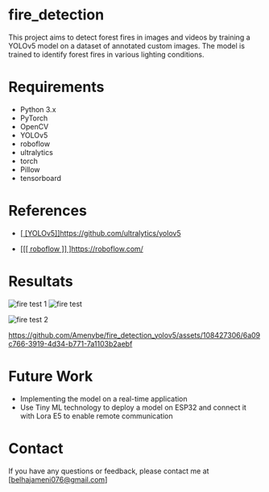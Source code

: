 # fire_detection
This project aims to detect forest fires in images and videos by training a YOLOv5 model on a dataset of annotated custom images. The model is trained to identify forest fires in various lighting conditions.

# Requirements 
- Python 3.x
- PyTorch
- OpenCV
- YOLOv5
- roboflow
- ultralytics  
- torch
- Pillow
- tensorboard
# References
- [[ [YOLOv5]]](https://github.com/ultralytics/yolov5)https://github.com/ultralytics/yolov5
  
- [[[[ roboflow ]] ]](https://roboflow.com/)https://roboflow.com/

  

# Resultats 

![fire test 1](https://github.com/Amenybe/fire_detection_yolov5/assets/108427306/2aef2650-9957-48fc-90e5-fb5a061b68ba)
![fire test](https://github.com/Amenybe/fire_detection_yolov5/assets/108427306/1859df66-99eb-495b-a71d-c32d5ccd32ba)

![fire test 2](https://github.com/Amenybe/fire_detection_yolov5/assets/108427306/6717122b-69f2-4bfb-9e6e-8e340b7b9b9c)




https://github.com/Amenybe/fire_detection_yolov5/assets/108427306/6a09c766-3919-4d34-b771-7a1103b2aebf



# Future Work
- Implementing the model on a real-time application
- Use Tiny ML technology to deploy a model on ESP32 and connect it with Lora E5 to enable remote communication




# Contact
If you have any questions or feedback, please contact me at [belhajameni076@gmail.com]  
